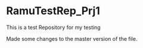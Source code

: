 # RamuTestRep_Prj1
This is a test Repository for my testing 


Made some changes to the master version of the file.


